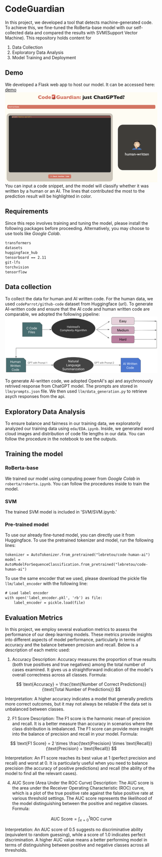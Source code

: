 # CodeGuardian
In this project, we developed a tool that detects machine-generated code. To achieve this,
we fine-tuned the RoBerta-base model with our self-collected data and compared the results with SVM(Support Vector Machine). This repository holds content for
1. Data Collection
2. Exploratory Data Analysis
3. Model Training and Deployment 

## Demo
We developed a Flask web app to host our model. It can be accessed here: [demo](http://codecovenant.com/)
![web demo](./images/demo.png)
You can input a code snippet, and the model will classify whether it was written by a human or an AI. 
The lines that contributed the most to the prediction result will be highlighted in color.

## Requirements
Since this repo involves training and tuning the model, please install the following packages before proceeding. Alternatively, you may choose to use tools like *Google Colab*. 
```
transformers
datasets
huggingface_hub
tensorboard == 2.11
git-lfs
torchvision
tensorflow
```

## Data collection
To collect the data for human and AI written code. For the human data, we used `codeParrot/github-code` dataset 
from Huggingface (url). To generate AI-written code and ensure that the AI code and human written code are comparable, we adopted the following pipeline:
![Data Generation](./images/generation.png)

To generate AI-written code, we adopted OpenAI's api and asychronously retrived response from ChatGPT model. The prompts are stored in `llm/prompts.json` file. We then used `llm/data_generation.py` to retrieve asych responses from the api. 

## Exploratory Data Analysis
To ensure balance and fairness in our training data, we exploratorily analyzed our training data using `eda/EDA.ipynb`. Inside, we generated word cloud images and distribution of code file lengths in our data. 
You can follow the procedure in the notebook to see the outputs. 

## Training the model
### RoBerta-base
We trained our model using computing power from *Google Colab* in `roberta/roberta.ipynb`. You can follow the procedures inside to train the model. 

### SVM
The trained SVM model is included in 'SVM/SVM.ipynb.'

### Pre-trained model
To use our already fine-tuned model, you can directly use it from Huggingface. To use the pretrained tokenizer and 
model, run the following lines:

```
tokenizer = AutoTokenizer.from_pretrained("lebretou/code-human-ai")
model = AutoModelForSequenceClassification.from_pretrained("lebretou/code-human-ai")
```

To use the same encoder that we used, please download the pickle file `llm/label_encoder` with the following line:
```
# Load label encoder
with open('label_encoder.pkl', 'rb') as file:
    label_encoder = pickle.load(file)
```

## Evaluation Metrics
In this project, we employ several evaluation metrics to assess the performance of our deep learning models. These metrics provide insights into different aspects of model performance, particularly in terms of accuracy and the balance between precision and recall. Below is a description of each metric used:
1. Accuracy
Description: Accuracy measures the proportion of true results (both true positives and true negatives) among the total number of cases examined. It gives us a straightforward indication of the model's overall correctness across all classes.
Formula:

$$
\text{Accuracy} = \frac{\text{Number of Correct Predictions}}{\text{Total Number of Predictions}}
$$
 
Interpretation: A higher accuracy indicates a model that generally predicts more correct outcomes, but it may not always be reliable if the data set is unbalanced between classes.

2. F1 Score
Description: The F1 score is the harmonic mean of precision and recall. It is a better measure than accuracy in scenarios where the class distribution is imbalanced. The F1 score can provide more insight into the balance of precision and recall in your model.
Formula:

$$
\text{F1 Score} = 2 \times \frac{\text{Precision} \times \text{Recall}}{\text{Precision} + \text{Recall}}
$$

​Interpretation: An F1 score reaches its best value at 1 (perfect precision and recall) and worst at 0. It is particularly useful when you need to balance precision (the accuracy of positive predictions) and recall (the ability of the model to find all the relevant cases).

4. AUC Score (Area Under the ROC Curve)
Description: The AUC score is the area under the Receiver Operating Characteristic (ROC) curve, which is a plot of the true positive rate against the false positive rate at various threshold settings. The AUC score represents the likelihood of the model distinguishing between the positive and negative classes.
Formula:

$$
\text{AUC Score} = \int_{x=0}^{1} \text{ROC curve}
$$

Interpretation: An AUC score of 0.5 suggests no discriminative ability (equivalent to random guessing), while a score of 1.0 indicates perfect discrimination. A higher AUC value means a better performing model in terms of distinguishing between positive and negative classes across all thresholds.

